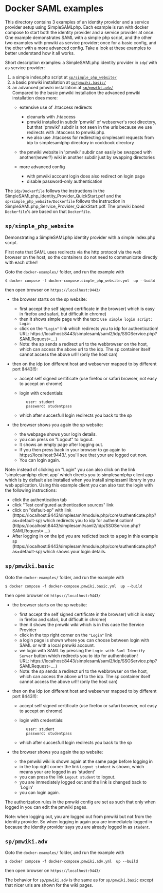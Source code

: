 # Docker SAML examples 
  
This directory contains 3 examples of an identity provider and a service provider setup using SimpleSAMLphp. Each example is run with docker compose to start both the identity provider and a service provider at once. One example demonstrates SAML with a simple php script, and the other two examples with pmwiki as service provider; once for a basic config, and the other with a more advanced config. Take a look at these examples to better understand how it all works. 


Short description examples: a SimpleSAMLphp identity provider in `idp`/ with as service provider:

1.  a simple index.php script at [`sp/simple_php_website/`](#spsimple_php_website) 
2.  a basic pmwiki installation  at [`sp/pmwiki.basic/`](#sppmwikibasic)    
3.  an advanced pmwiki installation at [`sp/pmwiki.adv/`](#sppmwikiadv)<br> Compared to the basic pmwiki installation the advanced pmwiki installation does more:   
     * extensive use of .htaccess redirects
     
        - cleanurls with .htaccess
        - pmwiki installed in subdir 'pmwiki' of webserver's root directory, but that 'pmwiki' subdir is not seen in the urls
          because we use redirects with .htaccess to pmwiki.php.  
        - we also use .htaccess for redirecting simplesaml requests from idp  to simplesamlphp directory in cookbook directory
     * the pmwiki website in 'pmwiki' subdir can easily be swapped with another(newer?) wiki in another subdir 
       just by swapping directories  
     * more advanced config
        - with pmwiki account login does also redirect on login page
        - disable password-only authentication 

The `idp/Dockerfile` follows the instructions in the SimpleSAMLphp_Identity_Provider_QuickStart.pdf and the `sp/simple_php_website/Dockerfile` follows the instruction in SimpleSAMLphp_Service_Provider_QuickStart.pdf. The pmwiki based `Dockerfile`'s are based on that `Dockerfile`.

## `sp/simple_php_website`

Demonstrating a SimpleSAMLphp identity provider with a simple index.php script.

First note that SAML uses redirects via the http protocol via the web browser on the host,
so the containers do not need to communicate directly with each other!
  
Goto the `docker-examples/` folder, and run the example with
   
    $ docker compose -f docker-compose.simple_php_website.yml  up --build

then open browser on `https://localhost:9443/` 

* the browser starts on the sp website: 
  * first accept the self signed certificate in the browser( which is easy in firefox and safari, but difficult in chrome)
  * then it shows simple page with the text: `Use simple login script: Login`
  * click on the `"Login"` link which redirects you to idp for authentication!<br>URL: https://localhost:8443/simplesaml/saml2/idp/SSOService.php?SAMLRequest=....)
  * Note: the sp sends a redirect url to the webbrowser on the host, which can access the above url to the idp. The sp container itself cannot access the above url!! (only the host can)

* then on the idp (on different host and webserver mapped to by different port 8443!!):
   * accept self signed certificate  (use firefox or safari browser, not easy to accept on chrome)     
   * login with credentials: 
   
            user: student
            password: studentpass
    
   * which after succesfull login redirects you back to the sp

* the browser shows you again the sp website:   
   * the webpage shows your login details.
   * you can press on "Logout" to logout. 
   * It shows an empty page after logging out. 
   * If you then press back in your browser to go again to https://localhost:9443/, you'll see that your are logged out now. 
   * You can login again.
          
          
Note: instead of clicking on "Login" you can also click on the link 'simplesamlphp client app' which directs you to simplesamlphp client app which is by default also installed when you install simplesaml library in you web application. Using this example client you can also test the login with the following instructions:   
         
* click the authentication tab
* click "Test configured authentication sources" link
* click on "default-sp" with link (https://localhost:9443/simplesaml/module.php/core/authenticate.php?as=default-sp) which redirects you to idp for authentication! (https://localhost:8443/simplesaml/saml2/idp/SSOService.php?SAMLRequest=....)
* After logging in on the ipd you are redicted back to a pag in this example sp (https://localhost:9443/simplesaml/module.php/core/authenticate.php?as=default-sp) which shows your login details.

## `sp/pmwiki.basic`

Goto the `docker-examples/` folder, and run the example with
   
    $ docker compose -f docker-compose.pmwiki.basic.yml  up --build

then open browser on `https://localhost:9443/` 

* the browser starts on the sp website: 
  * first accept the self signed certificate in the browser( which is easy in firefox and safari, but difficult in chrome)
  * then it shows the pmwiki wiki which is in this case the Service Provider
  * click in the top right corner on the `"Login"` link 
  * a login page is shown where you can choose between login with SAML or with a local pmwiki account. 
  * we login with SAML by pressing the `Login with Saml Identify Server` button which redirects you to idp for authentication!<br>URL: https://localhost:8443/simplesaml/saml2/idp/SSOService.php?SAMLRequest=....)
  * Note: the sp sends a redirect url to the webbrowser on the host, which can access the above url to the idp. The sp container itself cannot access the above url!! (only the host can)

* then on the idp (on different host and webserver mapped to by different port 8443!!):
   * accept self signed certificate  (use firefox or safari browser, not easy to accept on chrome)     
   * login with credentials: 
   
            user: student
            password: studentpass
    
   * which after succesfull login redirects you back to the sp

* the browser shows you again the sp website:   
   * the pmwiki wiki is shown again at the same page before logging in
   * in the top right corner the link `Logout student` is shown, which means your are logged in as 'student'
   * you can press the link `Logout student` to logout. 
   * you are immediately logged out and the link is changed back to 'Login'  
   * you can login again.

The authorization rules in the pmwiki config are set as such that only when logged in you can edit the pmwiki pages.   

Note: when logging out, you are logged out from pmwiki but not from the identity provider.
So when logging in again you are immediately logged in because the identity provider says you are already logged in as `student`.

## `sp/pmwiki.adv`

Goto the `docker-examples/` folder, and run the example with
   
    $ docker compose -f docker-compose.pmwiki.adv.yml  up --build

then open browser on `https://localhost:9443/`

The behavior for `sp/pmwiki.adv` is the same as for `sp/pmwiki.basic` except that nicer urls are shown for the wiki pages.
